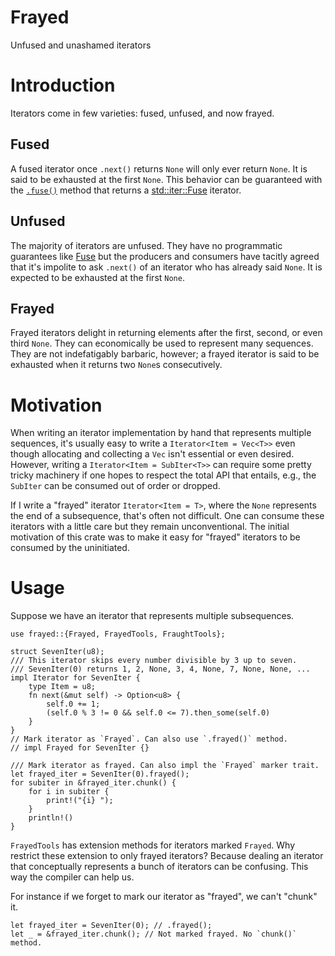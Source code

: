 # Frayed

Unfused and unashamed iterators

# Introduction

Iterators come in few varieties: fused, unfused, and now frayed.

## Fused

A fused iterator once `.next()` returns `None` will only ever return `None`. It
is said to be exhausted at the first `None`. This behavior can be guaranteed
with the [`.fuse()`][fuse] method that returns a [std::iter::Fuse][Fuse] iterator.

## Unfused

The majority of iterators are unfused. They have no programmatic guarantees like
[Fuse][Fuse] but the producers and consumers have tacitly agreed that it's
impolite to ask `.next()` of an iterator who has already said `None`. It is
expected to be exhausted at the first `None`.

## Frayed

Frayed iterators delight in returning elements after the first, second, or even
third `None`. They can economically be used to represent many sequences. They
are not indefatigably barbaric, however; a frayed iterator is said to be
exhausted when it returns two `None`s consecutively.

# Motivation

When writing an iterator implementation by hand that represents multiple
sequences, it's usually easy to write a `Iterator<Item = Vec<T>>` even though
allocating and collecting a `Vec` isn't essential or even desired. However,
writing a `Iterator<Item = SubIter<T>>` can require some pretty tricky machinery
if one hopes to respect the total API that entails, e.g., the `SubIter` can be
consumed out of order or dropped. 

If I write a "frayed" iterator `Iterator<Item = T>`, where the `None` represents
the end of a subsequence, that's often not difficult. One can consume these
iterators with a little care but they remain unconventional. The initial
motivation of this crate was to make it easy for "frayed" iterators to be
consumed by the uninitiated.

# Usage

Suppose we have an iterator that represents multiple subsequences.

```compile rust
use frayed::{Frayed, FrayedTools, FraughtTools};

struct SevenIter(u8);
/// This iterator skips every number divisible by 3 up to seven.
/// SevenIter(0) returns 1, 2, None, 3, 4, None, 7, None, None, ...
impl Iterator for SevenIter {
    type Item = u8;
    fn next(&mut self) -> Option<u8> {
        self.0 += 1;
        (self.0 % 3 != 0 && self.0 <= 7).then_some(self.0)
    }
}
// Mark iterator as `Frayed`. Can also use `.frayed()` method.
// impl Frayed for SevenIter {}

/// Mark iterator as frayed. Can also impl the `Frayed` marker trait.
let frayed_iter = SevenIter(0).frayed();
for subiter in &frayed_iter.chunk() {
    for i in subiter {
        print!("{i} ");
    }
    println!()
}
```

`FrayedTools` has extension methods for iterators marked `Frayed`. Why restrict
these extension to only frayed iterators? Because dealing an iterator that
conceptually represents a bunch of iterators can be confusing. This way the
compiler can help us. 

For instance if we forget to mark our iterator as "frayed", we can't "chunk" it.

``` ignore rust
let frayed_iter = SevenIter(0); // .frayed();
let _ = &frayed_iter.chunk(); // Not marked frayed. No `chunk()` method.
```



[Fuse]: https://doc.rust-lang.org/std/iter/struct.Fuse.html
[fuse]: https://doc.rust-lang.org/std/iter/trait.Iterator.html#method.fuse
